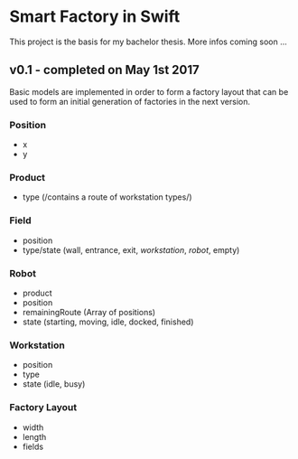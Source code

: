 # Smart Factory in Swift
This project is the basis for my bachelor thesis. More infos coming soon ...

## v0.1 - completed on May 1st 2017
Basic models are implemented in order to form a factory layout that can be used to form an initial generation of factories in the next version.

### Position
* x
* y

### Product
* type (/contains a route of workstation types/)

### Field
* position
* type/state (wall, entrance, exit, *workstation*, *robot*, empty)

### Robot
* product
* position
* remainingRoute (Array of positions)
* state (starting, moving, idle, docked, finished)

### Workstation
* position
* type
* state (idle, busy)

### Factory Layout
* width
* length
* fields
